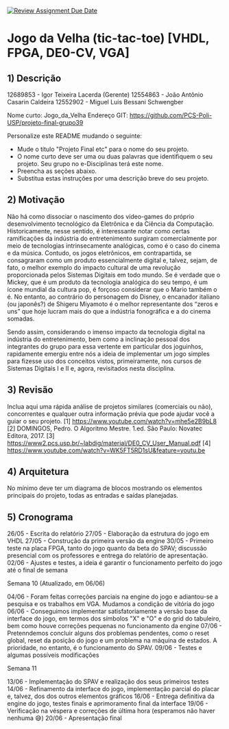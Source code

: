 [![Review Assignment Due Date](https://classroom.github.com/assets/deadline-readme-button-24ddc0f5d75046c5622901739e7c5dd533143b0c8e959d652212380cedb1ea36.svg)](https://classroom.github.com/a/x9tT2GbG)
# Jogo da Velha (tic-tac-toe) [VHDL, FPGA, DE0-CV, VGA]

## 1) Descrição
12689853 - Igor Teixeira Lacerda (Gerente)
12554863 - João Antônio Casarin Caldeira
12552902 - Miguel Luis Bessani Schwengber

Nome curto: Jogo_da_Velha
Endereço GIT: https://github.com/PCS-Poli-USP/projeto-final-grupo39

Personalize este README mudando o seguinte:  
- Mude o título "Projeto Final etc" para o nome do seu projeto.
- O nome curto deve ser uma ou duas palavras que identifiquem o seu projeto. Seu grupo no e-Disciplinas terá este nome.
- Preencha as seções abaixo.
- Substitua estas instruções por uma descrição breve do seu projeto.

## 2) Motivação
Não há como dissociar o nascimento dos vídeo-games do próprio desenvolvimento tecnológico da Eletrônica e da Ciência da Computação. Historicamente, nesse sentido, é interessante notar como certas ramificações da indústria do entretenimento surgiram comercialmente por meio de tecnologias intrinsecamente analógicas, como é o caso do cinema e da música. Contudo, os jogos eletrônicos, em contrapartida, se consagraram como um produto essencialmente digital e, talvez, sejam, de fato, o melhor exemplo do impacto cultural de uma revolução proporcionada pelos Sistemas Digitais em todo mundo. Se é verdade que o Mickey, que é um produto da tecnologia analógica do seu tempo, é um ícone mundial da cultura pop, é forçoso considerar que o Mario também o é. No entanto, ao contrário do personagem do Disney, o encanador italiano (ou japonês?) de Shigeru Miyamoto é o melhor representante dos “zeros e uns” que hoje lucram mais do que a indústria fonográfica e a do cinema somadas.

Sendo assim, considerando o imenso impacto da tecnologia digital na indústria do entretenimento, bem como a inclinação pessoal dos integrantes do grupo para essa vertente em particular dos joguinhos, rapidamente emergiu entre nós a ideia de implementar um jogo simples para fizesse uso dos conceitos vistos, primeiramente, nos cursos de Sistemas Digitais I e II e, agora, revisitados nesta disciplina.

## 3) Revisão
Inclua aqui uma rápida análise de projetos similares (comerciais ou não), concorrentes e qualquer outra informação prévia que pode ajudar você a guiar o seu projeto.
[1] https://www.youtube.com/watch?v=mhe5e2B9bL8
[2] DOMINGOS, Pedro. O Algoritmo Mestre. 1.ed. São Paulo: Novatec Editora, 2017.
[3] https://www2.pcs.usp.br/~labdig/material/DE0_CV_User_Manual.pdf
[4] https://www.youtube.com/watch?v=WK5FT5RD1sU&feature=youtu.be

## 4) Arquitetura
No mínimo deve ter um diagrama de blocos mostrando os elementos principais do projeto, todas as entradas e saídas planejadas.

## 5) Cronograma

26/05 - Escrita do relatório
27/05 - Elaboração da estrutura do jogo em VHDL
27/05 - Construção da primeira versão da engine
30/05 - Primeiro teste na placa FPGA, tanto do jogo quanto da beta do SPAV; discussão presencial com os professores e entrega do relatório de apresentação.
02/06 - Ajustes e testes, a ideia é garantir o funcionamento perfeito do jogo até o final de semana

Semana 10 (Atualizado, em 06/06)

04/06 - Foram feitas correções parciais na engine do jogo e adiantou-se a pesquisa e os trabalhos em VGA. Mudamos a condição de vitória do jogo
06/06 - Conseguimos implementar satisfatoriamente a versão base da interface do jogo, em termos dos símbolos "X" e "O" e do grid do tabuleiro, bem como houve correções pequenas no funcionamento da engine 
07/06 - Pretenndemos concluir alguns dos problemas pendentes, como o reset global, reset da posição do jogo e um problema na máquina de estados. A prioridade, no entanto, é o funcionamento do SPAV.
09/06 - Testes e algumas possíveis modificações

Semana 11

13/06 - Implementação do SPAV e realização dos seus primeiros testes
14/06 - Refinamento da interface do jogo, implementação parcial do placar e, talvez, dos dos outros elementos gráficos
16/06 - Entrega definitiva da engine do jogo, testes finais e aprimoramento final da interface 
19/06 - Verificação na véspera e correções de última hora (esperamos não haver nenhuma 😅)
20/06 - Apresentação final

